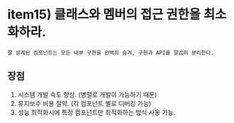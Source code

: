 # item15) 클래스와 멤버의 접근 권한을 최소화하라.

`잘 설계된 컴포넌트는 모든 내부 구현을 완벽히 숨겨, 구현과 API를 깔끔히 분리한다.`

## 장점
1. 시스템 개발 속도 향상. (병렬로 개발이 가능하기 때문)
2. 유지보수 비용 절약. (각 컴포넌트 별로 디버깅 가능)
3. 성능 최적화시에 특정 컴포넌트만 최적화하는 방식 사용 가능.

